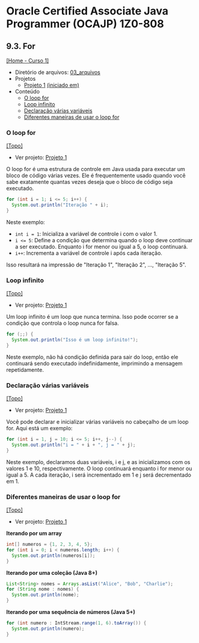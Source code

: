 # Oracle Certified Associate Java Programmer (OCAJP) 1Z0-808

## 9.3. For
[[Home - Curso 1]](../../README.md#curso-1)<br />

- Diretório de arquivos: [03_arquivos](./03_arquivos/)
- Projetos
  - [Projeto 1](./03_arquivos/proj_01/) [(iniciado em)](#o-loop-for)
- Conteúdo
  - [O loop for](#o-loop-for)
  - [Loop infinito](#loop-infinito)
  - [Declaração várias variáveis](#declaração-várias-variáveis)
  - [Diferentes maneiras de usar o loop for](#diferentes-maneiras-de-usar-o-loop-for)

### O loop for
[[Topo]](#)<br />

- Ver projeto: [Projeto 1](./03_arquivos/proj_01/)

O loop for é uma estrutura de controle em Java usada para executar um bloco de código várias vezes. Ele é frequentemente usado quando você sabe exatamente quantas vezes deseja que o bloco de código seja executado.

```java
for (int i = 1; i <= 5; i++) {
  System.out.println("Iteração " + i);
}
```
Neste exemplo:

- `int i = 1`: Inicializa a variável de controle i com o valor 1.
- `i <= 5`: Define a condição que determina quando o loop deve continuar a ser executado. Enquanto i for menor ou igual a 5, o loop continuará.
- `i++`: Incrementa a variável de controle i após cada iteração.

Isso resultará na impressão de "Iteração 1", "Iteração 2", ..., "Iteração 5".

### Loop infinito
[[Topo]](#)<br />

- Ver projeto: [Projeto 1](./03_arquivos/proj_01/)

Um loop infinito é um loop que nunca termina. Isso pode ocorrer se a condição que controla o loop nunca for falsa.

```java
for (;;) {
  System.out.println("Isso é um loop infinito!");
}
```

Neste exemplo, não há condição definida para sair do loop, então ele continuará sendo executado indefinidamente, imprimindo a mensagem repetidamente.

### Declaração várias variáveis
[[Topo]](#)<br />

- Ver projeto: [Projeto 1](./03_arquivos/proj_01/)

Você pode declarar e inicializar várias variáveis no cabeçalho de um loop for. Aqui está um exemplo:

```java
for (int i = 1, j = 10; i <= 5; i++, j--) {
  System.out.println("i = " + i + ", j = " + j);
}
```

Neste exemplo, declaramos duas variáveis, i e j, e as inicializamos com os valores 1 e 10, respectivamente. O loop continuará enquanto i for menor ou igual a 5. A cada iteração, i será incrementado em 1 e j será decrementado em 1.

### Diferentes maneiras de usar o loop for
[[Topo]](#)<br />

- Ver projeto: [Projeto 1](./03_arquivos/proj_01/)

**Iterando por um array**

```java
int[] numeros = {1, 2, 3, 4, 5};
for (int i = 0; i < numeros.length; i++) {
  System.out.println(numeros[i]);
}
```

**Iterando por uma coleção (Java 8+)**

```java
List<String> nomes = Arrays.asList("Alice", "Bob", "Charlie");
for (String nome : nomes) {
  System.out.println(nome);
}
```

**Iterando por uma sequência de números (Java 5+)**

```java
for (int numero : IntStream.range(1, 6).toArray()) {
  System.out.println(numero);
}
```
